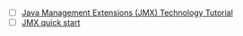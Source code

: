 - [ ] [Java Management Extensions (JMX) Technology Tutorial](https://docs.oracle.com/javase/1.5.0/docs/guide/jmx/tutorial/tutorialTOC.html)
- [ ] [JMX quick start](https://www.logicbig.com/tutorials/core-java-tutorial/jmx/quick-start.html)
